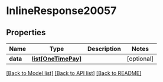 # InlineResponse20057

## Properties
Name | Type | Description | Notes
------------ | ------------- | ------------- | -------------
**data** | [**list[OneTimePay]**](OneTimePay.md) |  | [optional] 

[[Back to Model list]](../README.md#documentation-for-models) [[Back to API list]](../README.md#documentation-for-api-endpoints) [[Back to README]](../README.md)


